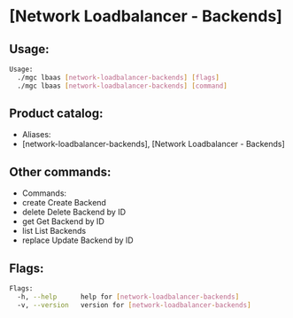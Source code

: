 # [Network Loadbalancer - Backends]

## Usage:
```bash
Usage:
  ./mgc lbaas [network-loadbalancer-backends] [flags]
  ./mgc lbaas [network-loadbalancer-backends] [command]
```

## Product catalog:
- Aliases:
- [network-loadbalancer-backends], [Network Loadbalancer - Backends]

## Other commands:
- Commands:
- create      Create Backend
- delete      Delete Backend by ID
- get         Get Backend by ID
- list        List Backends
- replace     Update Backend by ID

## Flags:
```bash
Flags:
  -h, --help      help for [network-loadbalancer-backends]
  -v, --version   version for [network-loadbalancer-backends]
```

